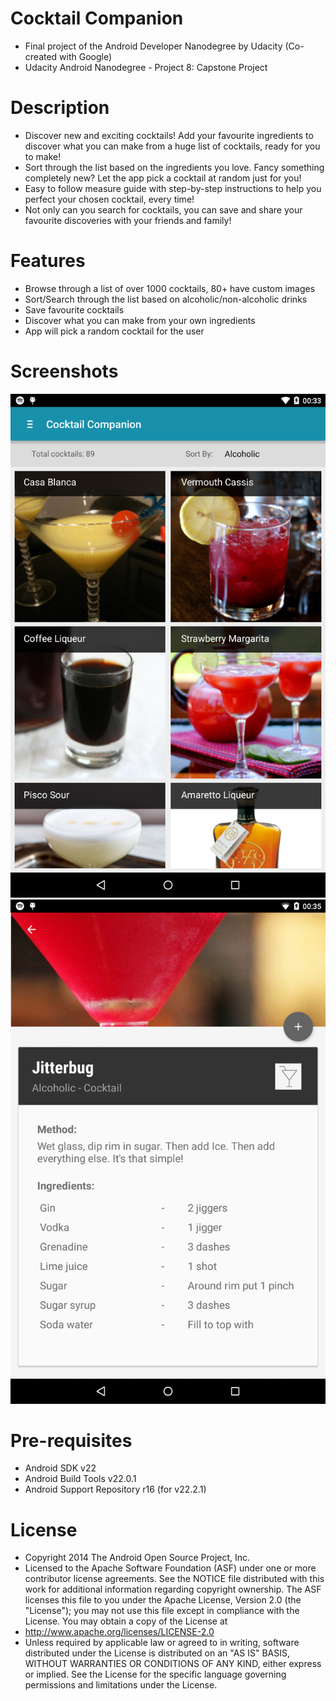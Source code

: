 # Cocktail Companion
* Final project of the Android Developer Nanodegree by Udacity (Co-created with Google)
* Udacity Android Nanodegree - Project 8: Capstone Project

# Description
* Discover new and exciting cocktails! Add your favourite ingredients to discover what you can
make from a huge list of cocktails, ready for you to make! 
* Sort through the list based on the ingredients you love. Fancy something completely new? Let the app pick a cocktail at
random just for you!
* Easy to follow measure guide with step-by-step instructions to help you perfect your chosen
cocktail, every time!
* Not only can you search for cocktails, you can save and share your favourite discoveries
with your friends and family!


# Features
* Browse through a list of over 1000 cocktails, 80+ have custom images
* Sort/Search through the list based on alcoholic/non-alcoholic drinks
* Save favourite cocktails
* Discover what you can make from your own ingredients
* App will pick a random cocktail for the user

# Screenshots
![alt tag](https://raw.githubusercontent.com/Kee43/Capstone-Project/master/Screenshots/Cocktail_Companion_Screen1.png)
![alt tag](https://raw.githubusercontent.com/Kee43/Capstone-Project/master/Screenshots/Cocktail_Companion_Screen5.png)

# Pre-requisites
* Android SDK v22
* Android Build Tools v22.0.1
* Android Support Repository r16 (for v22.2.1)

# License
* Copyright 2014 The Android Open Source Project, Inc.
* Licensed to the Apache Software Foundation (ASF) under one or more contributor license agreements. See the NOTICE file distributed with this work for additional information regarding copyright ownership. The ASF licenses this file to you under the Apache License, Version 2.0 (the "License"); you may not use this file except in compliance with the License. You may obtain a copy of the License at
* http://www.apache.org/licenses/LICENSE-2.0
* Unless required by applicable law or agreed to in writing, software distributed under the License is distributed on an "AS IS" BASIS, WITHOUT WARRANTIES OR CONDITIONS OF ANY KIND, either express or implied. See the License for the specific language governing permissions and limitations under the License.
